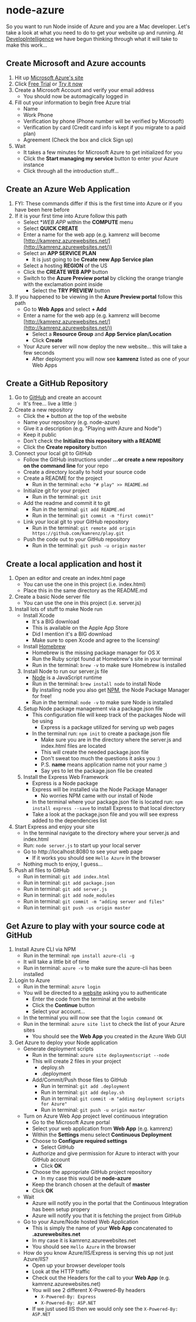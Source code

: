 # node-azure
So you want to run Node inside of Azure and you are a Mac developer. Let's take a look at what you need to do to get your website up and running. At [DevelopIntelligence](http://www.developintelligence.com) we have begun thinking through what it will take to make this work...

## Create Microsoft and Azure accounts
1. Hit up [Microsoft Azure's site](https://azure.microsoft.com/en-us/)
2. Click [Free Trial](https://azure.microsoft.com/en-us/pricing/free-trial/) or [Try it now](https://account.windowsazure.com/signup)
3. Create a Microsoft Account and verify your email address
    * You should now be automagically logged in
4. Fill out your information to begin free Azure trial
    * Name
    * Work Phone
    * Verification by phone (Phone number will be verified by Microsoft)
    * Verification by card (Credit card info is kept if you migrate to a paid plan)
    * Agreement (Check the box and click Sign up)
5. Wait
    * It takes a few minutes for Microsoft Azure to get initialized for you
    * Click the **Start managing my service** button to enter your Azure instance
    * Click through all the introduction stuff...
    
## Create an Azure Web Application
1. FYI: These commands differ if this is the first time into Azure or if you have been here before
2. If it is your first time into Azure follow this path
    * Select **WEB APP* within the **COMPUTE** menu
    * Select **QUICK CREATE**
    * Enter a name for the web app (e.g. kamrenz will become [http://kamrenz.azurewebsites.net/](http://kamrenz.azurewebsites.net/))
    * Select an **APP SERVICE PLAN** 
        * It is just going to be **Create new App Service plan**
    * Select a hosting **REGION** of the US
    * Click the **CREATE WEB APP** button
    * Switch to the **Azure Preview portal** by clicking the orange triangle with the exclamation point inside
        * Select the **TRY PREVIEW** button
3. If you happened to be viewing in the **Azure Preview portal** follow this path
    * Go to **Web Apps** and select **+ Add**
    * Enter a name for the web app (e.g. kamrenz will become [http://kamrenz.azurewebsites.net/](http://kamrenz.azurewebsites.net/))
        * Select a **Resource Group** and **App Service plan/Location**
        * Click **Create**
    * Your Azure server will now deploy the new website... this will take a few seconds
        * After deployment you will now see **kamrenz** listed as one of your Web Apps

## Create a GitHub Repository
1. Go to [GitHub](https://github.com) and create an account
    * It's free... live a little :)
2. Create a new repository 
    * Click the **+** button at the top of the website
    * Name your repository (e.g. node-azure)
    * Give it a description (e.g. "Playing with Azure and Node")
    * Keep it public
    * Don't check the **Initialize this repository with a README**
    * Click the **Create repository** button
3. Connect your local git to GitHub
    * Follow the GitHub instructions under **…or create a new repository on the command line** for your repo
    * Create a directory locally to hold your source code
    * Create a README for the project
        * Run in the terminal: `echo "# play" >> README.md`
    * Initialize git for your project
        * Run in the terminal: `git init`
    * Add the readme and commit it to git
        * Run in the terminal: `git add README.md`
        * Run in the terminal: `git commit -m "first commit"`
    * Link your local git to your GitHub repository
        * Run in the terminal: `git remote add origin https://github.com/kamrenz/play.git`
    * Push the code out to your GitHub repository
        * Run in the terminal: `git push -u origin master`
    
## Create a local application and host it
1. Open an editor and create an index.html page
    * You can use the one in this project (i.e. index.html)
    * Place this in the same directory as the README.md
2. Create a basic Node server file
    * You can use the one in this project (i.e. server.js)
3. Install lots of stuff to make Node run 
    * Install Xcode
        * It's a BIG download
        * This is available on the Apple App Store
        * Did I mention it's a BIG download
        * Make sure to open Xcode and agree to the licensing! 
    * Install [Homebrew](http://brew.sh/)
        * Homebrew is the missing package manager for OS X
        * Run the Ruby script found at Homebrew's site in your terminal
        * Run in the terminal: `brew -v` to make sure Homebrew is installed
    3. Install Node to run our server.js file
        * [Node](https://nodejs.org) is a JavaScript runtime
        * Run in the terminal: `brew install node` to install Node
        * By installing node you also get [NPM](https://www.npmjs.com/), the Node Package Manager for free!
        * Run in the terminal: `node -v` to make sure Node is installed
    4. Setup Node package management via a package.json file
        * This configuration file will keep track of the packages Node will be using 
            * Express is a package utilized for serving up web pages
        * In the terminal run: `npm init` to create a package.json file
            * Make sure you are in the directory where the server.js and index.html files are located
            * This will create the needed package.json file
            * Don't sweat too much the questions it asks you :)
            * P.S. **name** means application name not your name ;)
            * Say yes to let the package.json file be created
    5. Install the Express Web Framework
        * Express is a Node package
        * Express will be installed via the Node Package Manager
            * No worries NPM came with our install of Node
        * In the terminal where your package.json file is located run: `npm install express --save` to install Express to that local directory
        * Take a look at the package.json file and you will see express added to the dependencies list
4. Start Express and enjoy your site
    * In the terminal navigate to the directory where your server.js and index.html
    * Run: `node server.js` to start up your local server
    * Go to http://localhost:8080 to see your web page
        * If it works you should see `Hello Azure` in the browser
    * Nothing much to enjoy, I guess...
5. Push all files to GitHub
    * Run in terminal: `git add index.html`
    * Run in terminal: `git add package.json`
    * Run in terminal: `git add server.js`
    * Run in terminal: `git add node_modules`
    * Run in terminal: `git commit -m "adding server and files"`
    * Run in terminal: `git push -us origin master`
    
## Get Azure to play with your source code at GitHub
1. Install Azure CLI via NPM
    * Run in the terminal: `npm install azure-cli -g`
    * It will take a little bit of time
    * Run in terminal: `azure -v` to make sure the azure-cli has been installed
2. Login to Azure
    * Run in the terminal: `azure login`
    * You will be directed to a [website](https://aka.ms/devicelogin) asking you to authenticate
        * Enter the code from the terminal at the website
        * Click the **Continue** button
        * Select your account... 
    * In the terminal you will now see that the `login command OK` 
    * Run in the terminal: `azure site list` to check the list of your Azure sites
        * You should see the **Web App** you created in the Azure Web GUI
3. Get Azure to deploy your Node application
    * Generate deployment scripts
        * Run in the terminal: `azure site deploymentscript --node`
        * This will create 2 files in your project
            * deploy.sh
            * .deployment
        * Add/Commit/Push those files to GitHub
            * Run in terminal: `git add .deployment`
            * Run in terminal: `git add deploy.sh`
            * Run in terminal: `git commit -m "adding deployment scripts for Azure"`
            * Run in terminal: `git push -u origin master`
    * Turn on Azure Web App project level continuous integration
        * Go to the Microsoft Azure portal
        * Select your web application from **Web App** (e.g. kamrenz)
        * Within the **Settings** menu select **Continuous Deployment** 
        * Choose to **Configure required settings**
            * Select GitHub
        * Authorize and give permission for Azure to interact with your GitHub account
            * Click **OK**
        * Choose the appropriate GitHub project repository
            * In my case this would be **node-azure**
        * Keep the branch chosen at the default of **master**
        * Click **OK**
    * Wait  
        * Azure will notify you in the portal that the Continuous Integration has been setup propery
        * Azure will notify you that it is fetching the project from GitHub
    * Go to your Azure/Node hosted Web Application
        * This is simply the name of your **Web App** concatenated to **.azurewebsites.net**
        * In my case it is kamrenz.azurewebsites.net
        * You should see `Hello Azure` in the browser
    * How do you know Azure/IIS/Express is serving this up not just Azure/IIS?
        * Open up your browser developer tools
        * Look at the HTTP traffic
        * Check out the Headers for the call to your **Web App** (e.g. kamrenz.azurewebsites.net)
        * You will see 2 different X-Powered-By headers
            * `X-Powered-By: Express`
            * `X-Powered-By: ASP.NET`
        * If we just used IIS then we would only see the `X-Powered-By: ASP.NET`
 
  



